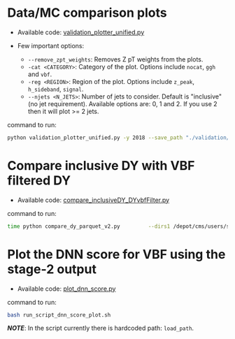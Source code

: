 # Data/MC comparison plots

- Available code:  [validation_plotter_unified.py](../plotter/validation_plotter_unified.py)

- Few important options:
    - `--remove_zpt_weights`: Removes Z pT weights from the plots.
    - `-cat <CATEGORY>`: Category of the plot. Options include `nocat`, `ggh` and `vbf`.
    - `-reg <REGION>`: Region of the plot. Options include `z_peak`, `h_sideband`, `signal`.
    - `--njets <N_JETS>`: Number of jets to consider. Default is "inclusive" (no jet requirement). Available options are: 0, 1 and 2. If you use 2 then it will plot >= 2 jets.

command to run:
```bash
python validation_plotter_unified.py -y 2018 --save_path "./validation/figs/May28_NanoV12_June04/" --load "/depot/cms/users/shar1172/hmm/copperheadV1clean/May28_NanoV12/stage1_output/2018/f1_0/"   -cat "nocat" -reg "z_peak" --remove_zpt_weights --njets 0
```

# Compare inclusive DY with VBF filtered DY

- Available code:  [compare_inclusiveDY_DYvbfFilter.py](../plotter/compare_inclusiveDY_DYvbfFilter.py)

command to run:
```bash
time python compare_dy_parquet_v2.py         --dirs1 /depot/cms/users/shar1172/hmm/copperheadV1clean/May28_NanoV12/stage1_output/2018/f1_0/dy_M-50_MiNNLO/ /depot/cms/users/shar1172/hmm/copperheadV1clean/May28_NanoV12/stage1_output/2018/f1_0/dy_M-100To200_MiNNLO/         --dirs2 /depot/cms/users/shar1172/hmm/copperheadV1clean/May28_NanoV12/stage1_output/2018/f1_0/dy_VBF_filter/             --nbins  110         --xmin 105         --xmax 160         --output compareDY_M50M100_110bins.pdf
```

# Plot the DNN score for VBF using the stage-2 output

- Available code:  [plot_dnn_score.py](../plotter/plot_dnn_score.py)

command to run:

```bash
bash run_script_dnn_score_plot.sh
```

***NOTE***: In the script currently there is hardcoded path: `load_path`.
